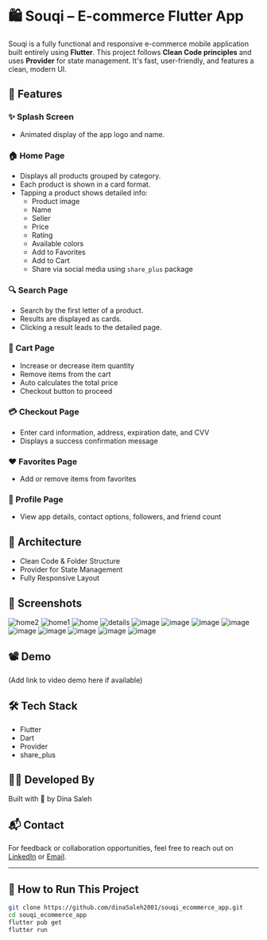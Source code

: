 # 🛍️ Souqi – E-commerce Flutter App

Souqi is a fully functional and responsive e-commerce mobile application built entirely using **Flutter**. This project follows **Clean Code principles** and uses **Provider** for state management. It's fast, user-friendly, and features a clean, modern UI.

## 🚀 Features

### ✨ Splash Screen
- Animated display of the app logo and name.

### 🏠 Home Page
- Displays all products grouped by category.
- Each product is shown in a card format.
- Tapping a product shows detailed info:
  - Product image
  - Name
  - Seller
  - Price
  - Rating
  - Available colors
  - Add to Favorites
  - Add to Cart
  - Share via social media using `share_plus` package

### 🔍 Search Page
- Search by the first letter of a product.
- Results are displayed as cards.
- Clicking a result leads to the detailed page.

### 🛒 Cart Page
- Increase or decrease item quantity
- Remove items from the cart
- Auto calculates the total price
- Checkout button to proceed

### 💳 Checkout Page
- Enter card information, address, expiration date, and CVV
- Displays a success confirmation message

### ❤️ Favorites Page
- Add or remove items from favorites

### 👤 Profile Page
- View app details, contact options, followers, and friend count

## 🧱 Architecture
- Clean Code & Folder Structure
- Provider for State Management
- Fully Responsive Layout

## 📸 Screenshots
![home2](https://github.com/user-attachments/assets/1f17e2bc-fc3e-47a9-b5f2-054d426f5bba)
![home1](https://github.com/user-attachments/assets/24fa6ab9-0c2d-4734-b479-9bc4b9323457)
![home](https://github.com/user-attachments/assets/d3d81993-a6b0-4c71-877e-2fa994521df9)
![details](https://github.com/user-attachments/assets/9900431e-b3a1-4a56-9faa-d27852fb0736)
![image](https://github.com/user-attachments/assets/753c4811-e61c-4c22-b440-e03a47c3b7b5)
![image](https://github.com/user-attachments/assets/ca3e4baf-936c-4700-8229-7f5d420efa97)
![image](https://github.com/user-attachments/assets/73f87da4-a924-46cd-8a11-81f897cfe4da)
![image](https://github.com/user-attachments/assets/6b6ad3c0-d325-4685-ac58-9f3d71ce53f9)
![image](https://github.com/user-attachments/assets/196dcd12-2383-4146-851f-d9b0b9f7f231)
![image](https://github.com/user-attachments/assets/8be756a7-0d5c-4ca6-aa5d-9ebee363f0a6)
![image](https://github.com/user-attachments/assets/5c46c006-c950-4250-8cd4-6298c63648ad)
![image](https://github.com/user-attachments/assets/4572ec7c-41a8-4336-8960-db27eca196ec)
![image](https://github.com/user-attachments/assets/94933d90-7075-402a-8174-71a200bbfb82)

## 📽️ Demo
(Add link to video demo here if available)

## 🛠️ Tech Stack
- Flutter
- Dart
- Provider
- share_plus

## 👩‍💻 Developed By
Built with 💙 by Dina Saleh

## 📬 Contact
For feedback or collaboration opportunities, feel free to reach out on [LinkedIn](https://www.linkedin.com/in/dina-saleh-a815b8249) or [Email](dinasaleh729@gmail.com).

---

## 📌 How to Run This Project

```bash
git clone https://github.com/dinaSaleh2001/souqi_ecommerce_app.git
cd souqi_ecommerce_app
flutter pub get
flutter run
